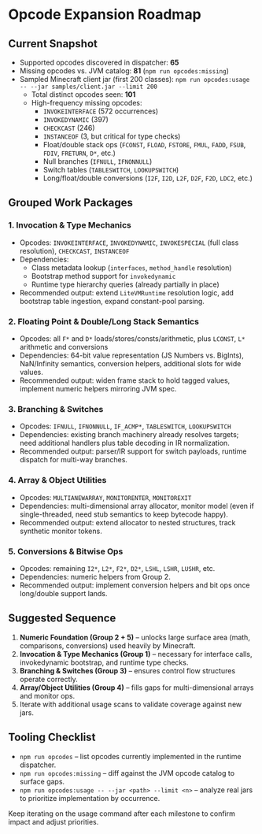 # Opcode Expansion Roadmap

## Current Snapshot
- Supported opcodes discovered in dispatcher: **65**
- Missing opcodes vs. JVM catalog: **81** (`npm run opcodes:missing`)
- Sampled Minecraft client jar (first 200 classes): `npm run opcodes:usage -- --jar samples/client.jar --limit 200`
  - Total distinct opcodes seen: **101**
  - High-frequency missing opcodes:
    - `INVOKEINTERFACE` (572 occurrences)
    - `INVOKEDYNAMIC` (397)
    - `CHECKCAST` (246)
    - `INSTANCEOF` (3, but critical for type checks)
    - Float/double stack ops (`FCONST`, `FLOAD`, `FSTORE`, `FMUL`, `FADD`, `FSUB`, `FDIV`, `FRETURN`, `D*`, etc.)
    - Null branches (`IFNULL`, `IFNONNULL`)
    - Switch tables (`TABLESWITCH`, `LOOKUPSWITCH`)
    - Long/float/double conversions (`I2F`, `I2D`, `L2F`, `D2F`, `F2D`, `LDC2`, etc.)

## Grouped Work Packages

### 1. Invocation & Type Mechanics
- Opcodes: `INVOKEINTERFACE`, `INVOKEDYNAMIC`, `INVOKESPECIAL` (full class resolution), `CHECKCAST`, `INSTANCEOF`
- Dependencies: 
  - Class metadata lookup (`interfaces`, `method_handle` resolution)
  - Bootstrap method support for `invokedynamic`
  - Runtime type hierarchy queries (already partially in place)
- Recommended output: extend `LiteVMRuntime` resolution logic, add bootstrap table ingestion, expand constant-pool parsing.

### 2. Floating Point & Double/Long Stack Semantics
- Opcodes: all `F*` and `D*` loads/stores/consts/arithmetic, plus `LCONST`, `L*` arithmetic and conversions
- Dependencies: 64-bit value representation (JS Numbers vs. BigInts), NaN/Infinity semantics, conversion helpers, additional slots for wide values.
- Recommended output: widen frame stack to hold tagged values, implement numeric helpers mirroring JVM spec.

### 3. Branching & Switches
- Opcodes: `IFNULL`, `IFNONNULL`, `IF_ACMP*`, `TABLESWITCH`, `LOOKUPSWITCH`
- Dependencies: existing branch machinery already resolves targets; need additional handlers plus table decoding in IR normalization.
- Recommended output: parser/IR support for switch payloads, runtime dispatch for multi-way branches.

### 4. Array & Object Utilities
- Opcodes: `MULTIANEWARRAY`, `MONITORENTER`, `MONITOREXIT`
- Dependencies: multi-dimensional array allocator, monitor model (even if single-threaded, need stub semantics to keep bytecode happy).
- Recommended output: extend allocator to nested structures, track synthetic monitor tokens.

### 5. Conversions & Bitwise Ops
- Opcodes: remaining `I2*`, `L2*`, `F2*`, `D2*`, `LSHL`, `LSHR`, `LUSHR`, etc.
- Dependencies: numeric helpers from Group 2.
- Recommended output: implement conversion helpers and bit ops once long/double support lands.

## Suggested Sequence
1. **Numeric Foundation (Group 2 + 5)** – unlocks large surface area (math, comparisons, conversions) used heavily by Minecraft.
2. **Invocation & Type Mechanics (Group 1)** – necessary for interface calls, invokedynamic bootstrap, and runtime type checks.
3. **Branching & Switches (Group 3)** – ensures control flow structures operate correctly.
4. **Array/Object Utilities (Group 4)** – fills gaps for multi-dimensional arrays and monitor ops.
5. Iterate with additional usage scans to validate coverage against new jars.

## Tooling Checklist
- `npm run opcodes` – list opcodes currently implemented in the runtime dispatcher.
- `npm run opcodes:missing` – diff against the JVM opcode catalog to surface gaps.
- `npm run opcodes:usage -- --jar <path> --limit <n>` – analyze real jars to prioritize implementation by occurrence.

Keep iterating on the usage command after each milestone to confirm impact and adjust priorities.
